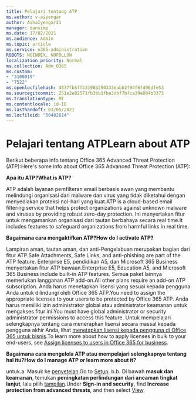 ```yaml
---
title: Pelajari tentang ATP
ms.author: v-aiyengar
author: AshaIyengar21
manager: dansimp
ms.date: 17/02/2021
ms.audience: Admin
ms.topic: article
ms.service: o365-administration
ROBOTS: NOINDEX, NOFOLLOW
localization_priority: Normal
ms.collection: Adm_O365
ms.custom:
- "3100019"
- "7522"
ms.openlocfilehash: 4837fb5ff53198b290333eabb2f94f6fd96dfe53
ms.sourcegitcommit: 251e2e82571fb3bb1fbe3dbf7bfca30e004b3373
ms.translationtype: MT
ms.contentlocale: id-ID
ms.lasthandoff: 03/05/2021
ms.locfileid: "50482614"
---
```

# <a name="learn-about-atp"></a><span data-ttu-id="03064-102">Pelajari tentang ATP</span><span class="sxs-lookup"><span data-stu-id="03064-102">Learn about ATP</span></span>

<span data-ttu-id="03064-103">Berikut beberapa info tentang Office 365 Advanced Threat Protection (ATP):</span><span class="sxs-lookup"><span data-stu-id="03064-103">Here's some info about Office 365 Advanced Threat Protection (ATP):</span></span>

<span data-ttu-id="03064-104">**Apa itu ATP?**</span><span class="sxs-lookup"><span data-stu-id="03064-104">**What is ATP?**</span></span>

<span data-ttu-id="03064-105">ATP adalah layanan pemfilteran email berbasis awan yang membantu melindungi organisasi dari malware dan virus yang tidak diketahui dengan menyediakan proteksi nol-hari yang kuat.</span><span class="sxs-lookup"><span data-stu-id="03064-105">ATP is a cloud-based email filtering service that helps protect organizations against unknown malware and viruses by providing robust zero-day protection.</span></span> <span data-ttu-id="03064-106">Ini menyertakan fitur untuk mengamankan organisasi dari tautan berbahaya secara real time.</span><span class="sxs-lookup"><span data-stu-id="03064-106">It includes features to safeguard organizations from harmful links in real time.</span></span>

<span data-ttu-id="03064-107">**Bagaimana cara mengaktifkan ATP?**</span><span class="sxs-lookup"><span data-stu-id="03064-107">**How do I activate ATP?**</span></span>

<span data-ttu-id="03064-108">Lampiran aman, tautan aman, dan anti-Pengelabuan merupakan bagian dari fitur ATP.</span><span class="sxs-lookup"><span data-stu-id="03064-108">Safe Attachments, Safe Links, and anti-phishing are part of the ATP feature.</span></span> <span data-ttu-id="03064-109">Enterprise E5, pendidikan A5, dan Microsoft 365 Business menyertakan fitur ATP bawaan.</span><span class="sxs-lookup"><span data-stu-id="03064-109">Enterprise E5, Education A5, and Microsoft 365 Business include built-in ATP features.</span></span> <span data-ttu-id="03064-110">Semua paket lainnya memerlukan langganan ATP add-on.</span><span class="sxs-lookup"><span data-stu-id="03064-110">All other plans require an add-on ATP subscription.</span></span> <span data-ttu-id="03064-111">Anda harus menetapkan lisensi yang sesuai kepada pengguna Anda untuk dilindungi oleh Office 365 ATP.</span><span class="sxs-lookup"><span data-stu-id="03064-111">You need to assign the appropriate licenses to your users to be protected by Office 365 ATP.</span></span> <span data-ttu-id="03064-112">Anda harus memiliki izin administrator global atau administrator keamanan untuk mengakses fitur ini.</span><span class="sxs-lookup"><span data-stu-id="03064-112">You must have global administrator or security administrator permissions to access this feature.</span></span> <span data-ttu-id="03064-113">Untuk mempelajari selengkapnya tentang cara menerapkan lisensi secara massal kepada pengguna akhir Anda, lihat [menetapkan lisensi kepada pengguna di Office 365 untuk bisnis](https://go.microsoft.com/fwlink/?linkid=2093435).</span><span class="sxs-lookup"><span data-stu-id="03064-113">To learn more about how to apply licenses in bulk to your end-users, see [Assign licenses to users in Office 365 for business](https://go.microsoft.com/fwlink/?linkid=2093435).</span></span>

<span data-ttu-id="03064-114">**Bagaimana cara mengelola ATP atau mempelajari selengkapnya tentang hal itu?**</span><span class="sxs-lookup"><span data-stu-id="03064-114">**How do I manage ATP or learn more about it?**</span></span>

<span data-ttu-id="03064-115">untuk.</span><span class="sxs-lookup"><span data-stu-id="03064-115">a.</span></span> <span data-ttu-id="03064-116">Masuk ke [penyetelan](https://go.microsoft.com/fwlink/p/?linkid=2075721).</span><span class="sxs-lookup"><span data-stu-id="03064-116">Go to [Setup](https://go.microsoft.com/fwlink/p/?linkid=2075721).</span></span>
<span data-ttu-id="03064-117">b.</span><span class="sxs-lookup"><span data-stu-id="03064-117">b.</span></span> <span data-ttu-id="03064-118">Di bawah **masuk dan keamanan**, temukan **peningkatan perlindungan dari ancaman tingkat lanjut**, lalu pilih [tampilan](https://go.microsoft.com/fwlink/?linkid=2109302).</span><span class="sxs-lookup"><span data-stu-id="03064-118">Under **Sign-in and security**, find **Increase protection from advanced threats**, and then select [View](https://go.microsoft.com/fwlink/?linkid=2109302).</span></span>
